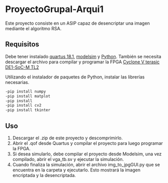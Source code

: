 # ProyectoGrupal-Arqui1
Este proyecto consiste en un ASIP capaz de desencriptar una imagen mediante el algoritmo RSA.

## Requisitos

Debe tener instalado [quartus 18.1](https://www.intel.com/content/www/us/en/programmable/downloads/download-center.html), [modelsim](https://www.intel.com/content/www/us/en/software/programmable/quartus-prime/model-sim.html) y [Python](https://www.python.org/downloads/). También se necesita descargar el archivo para compilar y programar la FPGA [Cyclone V terasic DE1-SoC-M TL2](https://www.intel.com/content/www/us/en/programmable/downloads/download-center.html) 

Utilizando el instalador de paquetes de Python, instalar las librerías necesarias.

```bash
-pip install numpy
-pip install matplot
-pip install 
-pip install cv2 
-pip install tkinter
```

## Uso
1. Descargar el .zip de este proyecto y descomprimirlo.
2. Abrir el .qof desde Quartus y compilar el proyecto para luego programar la FPGA.
3. Si desea simularlo, debe compilar el proyecto desde Modelsim, una vez compilado, abrir el vga_tb.sv y ejecutar la simulación.
4. Cuando finaliza la simulación, abrir el archivo img_to_jpgGUI.py que se encuentra en la carpeta y ejecutarlo. Esto mostrará la imagen encriptada y la desencriptada.


